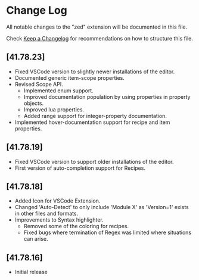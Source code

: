 # Change Log

All notable changes to the "zed" extension will be documented in this file.

Check [Keep a Changelog](http://keepachangelog.com/) for recommendations on how to structure this file.

## [41.78.23]

- Fixed VSCode version to slightly newer installations of the editor.
- Documented generic item-scope properties.
- Revised Scope API.
  - Implemented enum support.
  - Improved documentation population by using properties in property objects.
  - Improved lua properties.
  - Added range support for integer-property documentation.
- Implemented hover-documentation support for recipe and item properties.

## [41.78.19]

- Fixed VSCode version to support older installations of the editor.
- First version of auto-completion support for Recipes.

## [41.78.18]

- Added Icon for VSCode Extension.
- Changed 'Auto-Detect' to only include 'Module X' as 'Version=1' exists in other files and formats.
- Improvements to Syntax highlighter.
  - Removed some of the coloring for recipes.
  - Fixed bugs where termination of Regex was limited where situations can arise.

## [41.78.16]

- Initial release